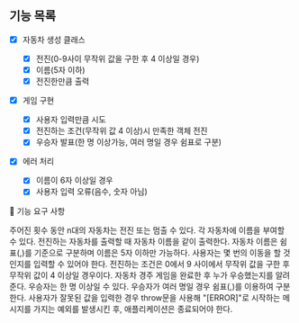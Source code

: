 ## 기능 목록

- [x] 자동차 생성 클래스

  - [x] 전진(0-9사이 무작위 값을 구한 후 4 이상일 경우)
  - [x] 이름(5자 이하)
  - [x] 전진한만큼 출력

- [x] 게임 구현

  - [x] 사용자 입력만큼 시도
  - [x] 전진하는 조건(무작위 값 4 이상)시 만족한 객체 전진
  - [x] 우승자 발표(한 명 이상가능, 여러 명일 경우 쉼표로 구분)

- [x] 에러 처리
  - [x] 이름이 6자 이상일 경우
  - [x] 사용자 입력 오류(음수, 숫자 아님)

🚀 기능 요구 사항

주어진 횟수 동안 n대의 자동차는 전진 또는 멈출 수 있다.
각 자동차에 이름을 부여할 수 있다. 전진하는 자동차를 출력할 때 자동차 이름을 같이 출력한다.
자동차 이름은 쉼표(,)를 기준으로 구분하며 이름은 5자 이하만 가능하다.
사용자는 몇 번의 이동을 할 것인지를 입력할 수 있어야 한다.
전진하는 조건은 0에서 9 사이에서 무작위 값을 구한 후 무작위 값이 4 이상일 경우이다.
자동차 경주 게임을 완료한 후 누가 우승했는지를 알려준다. 우승자는 한 명 이상일 수 있다.
우승자가 여러 명일 경우 쉼표(,)를 이용하여 구분한다.
사용자가 잘못된 값을 입력한 경우 throw문을 사용해 "[ERROR]"로 시작하는 메시지를 가지는 예외를 발생시킨 후, 애플리케이션은 종료되어야 한다.
